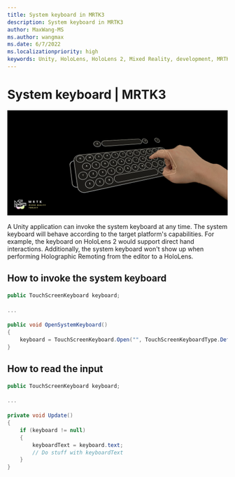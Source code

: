 ```yaml
---
title: System keyboard in MRTK3
description: System keyboard in MRTK3
author: MaxWang-MS
ms.author: wangmax
ms.date: 6/7/2022
ms.localizationpriority: high
keywords: Unity, HoloLens, HoloLens 2, Mixed Reality, development, MRTK3, data binding, theme, theming, Mixed Reality Toolkit
---
```


# System keyboard | MRTK3

![System keyboard](../images/system-keyboard.png)

A Unity application can invoke the system keyboard at any time. The system keyboard will behave according to the target platform's capabilities. For example, the keyboard on HoloLens 2 would support direct hand interactions. Additionally, the system keyboard won't show up when performing Holographic Remoting from the editor to a HoloLens.

## How to invoke the system keyboard

```c#
public TouchScreenKeyboard keyboard;

...

public void OpenSystemKeyboard()
{
    keyboard = TouchScreenKeyboard.Open("", TouchScreenKeyboardType.Default, false, false, false, false);
}
```

## How to read the input

```c#
public TouchScreenKeyboard keyboard;

...

private void Update()
{
    if (keyboard != null)
    {
        keyboardText = keyboard.text;
        // Do stuff with keyboardText
    }
}
```
